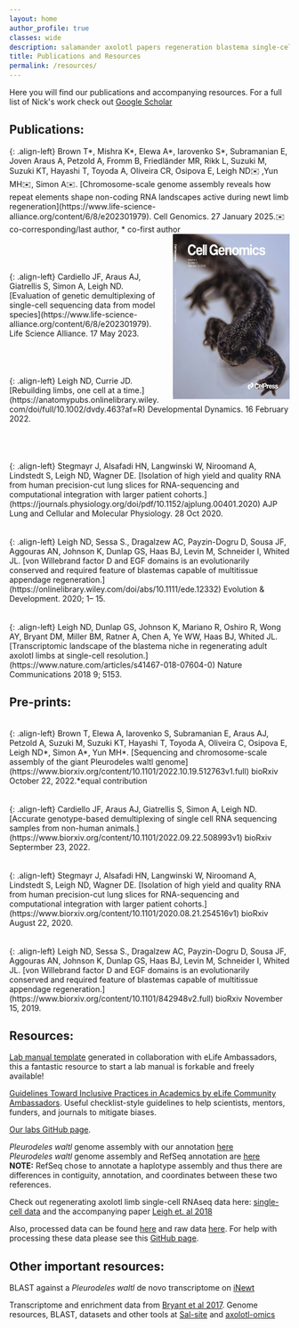 ```yaml
---
layout: home
author_profile: true
classes: wide
description: salamander axolotl papers regeneration blastema single-cell pleurodeles
title: Publications and Resources
permalink: /resources/
---
```

Here you will find our publications and accompanying resources. For a full list of Nick's work check out [Google Scholar](https://scholar.google.com/citations?user=iSy-Wy4AAAAJ&hl=en) 
<script type='text/javascript' src='https://d1bxh8uas1mnw7.cloudfront.net/assets/embed.js'></script>

## Publications:
<div class='altmetric-embed' data-badge-type='large-donut' data-badge-popover='right' data-doi="https://doi.org/10.1016/j.xgen.2025.100761"></div>{: .align-left}
Brown T<span>&#42;</span>, Mishra K<span>&#42;</span>, Elewa A<span>&#42;</span>, Iarovenko S<span>&#42;</span>, Subramanian E, Joven Araus A, Petzold A, Fromm B, Friedländer MR, Rikk L, Suzuki M, Suzuki KT, Hayashi T, Toyoda A, Oliveira CR, Osipova E, Leigh ND✉️ ,Yun MH✉️, Simon A✉️. [Chromosome-scale genome assembly reveals how repeat elements shape non-coding RNA landscapes active during newt limb regeneration](https://www.life-science-alliance.org/content/6/8/e202301979). Cell Genomics. 27 January 2025.✉️  co-corresponding/last author, <span>&#42;</span> co-first author <img src="../assets/images/CellGenomics_cover.jpg" alt="Image" style="float: right; margin-left: 20px;" width="210" height="297">
<br />
<br />
<br />
<br />
<br />
<div class='altmetric-embed' data-badge-type='large-donut' data-badge-popover='right' data-doi="https://doi.org/10.26508/lsa.202301979"></div>{: .align-left}
Cardiello JF, Araus AJ, Giatrellis S, Simon A, Leigh ND. [Evaluation of genetic demultiplexing of single-cell sequencing data from model species](https://www.life-science-alliance.org/content/6/8/e202301979). Life Science Alliance. 17 May 2023. 
<br />
<br />
<br />
<br />
<br />
<div class='altmetric-embed' data-badge-type='large-donut' data-badge-popover='right' data-doi="https://doi.org/10.1002/dvdy.463"></div>{: .align-left}
Leigh ND, Currie JD. [Rebuilding limbs, one cell at a time.](https://anatomypubs.onlinelibrary.wiley.com/doi/full/10.1002/dvdy.463?af=R) Developmental Dynamics. 16 February 2022.  
<br />
<br />
<br />
<br />
<br />
<div class='altmetric-embed' data-badge-type='large-donut' data-badge-popover='right' data-doi="https://doi.org/10.1152/ajplung.00401.2020"></div>{: .align-left}
Stegmayr J, Alsafadi HN, Langwinski W, Niroomand A, Lindstedt S, Leigh ND, Wagner DE. [Isolation of high yield and quality RNA from human precision-cut lung slices for RNA-sequencing and computational integration with larger patient cohorts.](https://journals.physiology.org/doi/pdf/10.1152/ajplung.00401.2020) AJP Lung and Cellular and Molecular Physiology. 28 Oct 2020. 
<br />
<br />
<br />
<div class='altmetric-embed' data-badge-type='large-donut' data-badge-popover='right' data-doi="https://doi.org/10.1111/ede.12332"></div>{: .align-left}
Leigh ND, Sessa S., Dragalzew AC, Payzin-Dogru D, Sousa JF, Aggouras AN, Johnson K, Dunlap GS, Haas BJ, Levin M, Schneider I, Whited JL. [von Willebrand factor D and EGF domains is an evolutionarily conserved and required feature of blastemas capable of multitissue appendage regeneration.](https://onlinelibrary.wiley.com/doi/abs/10.1111/ede.12332) Evolution & Development. 2020; 1– 15.
<br />
<br />
<br />
<div class='altmetric-embed' data-badge-type='large-donut' data-badge-popover='right' data-doi="https://doi.org/10.1038/s41467-018-07604-0"></div>{: .align-left}
Leigh ND, Dunlap GS, Johnson K, Mariano R, Oshiro R, Wong AY, Bryant DM, Miller BM, Ratner A, Chen A, Ye WW, Haas BJ, Whited JL. [Transcriptomic landscape of the blastema niche in regenerating adult axolotl limbs at single-cell resolution.](https://www.nature.com/articles/s41467-018-07604-0) Nature Communications 2018 9; 5153.


## Pre-prints:
<br />
<div class='altmetric-embed' data-badge-type='large-donut' data-badge-popover='right' data-doi="https://doi.org/10.1101/2022.10.19.512763"></div>{: .align-left}
Brown T, Elewa A, Iarovenko S, Subramanian E, Araus AJ, Petzold A, Suzuki M, Suzuki KT, Hayashi T, Toyoda A, Oliveira C, Osipova E, Leigh ND*, Simon A*, Yun MH*. [Sequencing and chromosome-scale assembly of the giant Pleurodeles waltl genome](https://www.biorxiv.org/content/10.1101/2022.10.19.512763v1.full) bioRxiv October 22, 2022.*equal contribution
<br />
<br />
<br />
<div class='altmetric-embed' data-badge-type='large-donut' data-badge-popover='right' data-doi="https://doi.org/10.1101/2022.09.22.508993"></div>{: .align-left}
Cardiello JF, Araus AJ, Giatrellis S, Simon A, Leigh ND. [Accurate genotype-based demultiplexing of single cell RNA sequencing samples from non-human animals.](https://www.biorxiv.org/content/10.1101/2022.09.22.508993v1) bioRxiv Septermber 23, 2022.
<br />
<br />
<br />
<div class='altmetric-embed' data-badge-type='large-donut' data-badge-popover='right' data-doi="https://doi.org/10.1101/2020.08.21.254516"></div>{: .align-left}
Stegmayr J, Alsafadi HN, Langwinski W, Niroomand A, Lindstedt S, Leigh ND, Wagner DE. [Isolation of high yield and quality RNA from human precision-cut lung slices for RNA-sequencing and computational integration with larger patient cohorts.](https://www.biorxiv.org/content/10.1101/2020.08.21.254516v1) bioRxiv August 22, 2020.
<br />
<br />
<br />

<div class='altmetric-embed' data-badge-type='large-donut' data-badge-popover='right' data-doi="https://doi.org/10.1101/842948"></div>{: .align-left}
Leigh ND, Sessa S., Dragalzew AC, Payzin-Dogru D, Sousa JF, Aggouras AN, Johnson K, Dunlap GS, Haas BJ, Levin M, Schneider I, Whited JL. [von Willebrand factor D and EGF domains is an evolutionarily conserved and required feature of blastemas capable of multitissue appendage regeneration.](https://www.biorxiv.org/content/10.1101/842948v2.full) bioRxiv November 15, 2019.



## Resources:
[Lab manual template](https://osf.io/2xn6z/) generated in collaboration with eLife Ambassadors, this a fantastic resource to start a lab manual is forkable and freely available!

[Guidelines Toward Inclusive Practices in Academics by eLife Community Ambassadors](https://osf.io/muk7v/). Useful checklist-style guidelines to help scientists, mentors, funders, and journals to mitigate biases.

[Our labs GitHub page](https://github.com/RegenImm-Lab). 

<i>Pleurodeles waltl</i> genome assembly with our annotation [here](https://edmond.mpg.de/dataset.xhtml?persistentId=doi:10.17617/3.90C1ND)
<br />
<i>Pleurodeles waltl</i> genome assembly and RefSeq annotation are [here](https://www.ncbi.nlm.nih.gov/datasets/genome/GCF_031143425.1/)
<br />
<b>NOTE:</b> RefSeq chose to annotate a haplotype assembly and thus there are differences in contiguity, annotation, and coordinates between these two references. 

Check out regenerating axolotl limb single-cell RNAseq data here:
[single-cell data](https://singlecell.broadinstitute.org/single_cell/study/SCP422/transcriptomic-landscape-of-the-blastema-niche-in-regenerating-adult-axolotl-limbs-at-single-cell-resolution-intact-limb)
and the accompanying paper [Leigh et. al 2018](https://www.nature.com/articles/s41467-018-07604-0) 


Also, processed data can be found [here](https://www.ncbi.nlm.nih.gov/geo/query/acc.cgi?acc=GSE121737) and raw data [here](https://www.ncbi.nlm.nih.gov/sra?term=SRP167700). For help with processing these data please see this [GitHub page](https://github.com/brianjohnhaas/indrops).


## Other important resources:
BLAST against a <i>Pleurodeles waltl</i> de novo transcriptome on [iNewt](https://www.nibb.ac.jp/imori/main/)

Transcriptome and enrichment data from [Bryant et al 2017](https://portals.broadinstitute.org/axolotlomics/).
Genome resources, BLAST, datasets and other tools at [Sal-site](https://ambystoma.uky.edu/) and [axolotl-omics](https://www.axolotl-omics.org/) 
